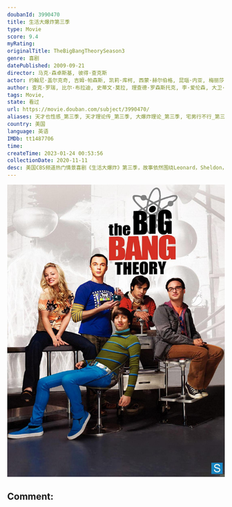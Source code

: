 ```yaml
---
doubanId: 3990470
title: 生活大爆炸第三季
type: Movie
score: 9.4
myRating: 
originalTitle: TheBigBangTheorySeason3
genre: 喜剧
datePublished: 2009-09-21
director: 马克·森卓斯基, 彼得·查克斯
actor: 约翰尼·盖尔克奇, 吉姆·帕森斯, 凯莉·库柯, 西蒙·赫尔伯格, 昆瑙·内亚, 梅丽莎·劳奇, 凯文·苏斯曼, 克里斯汀·芭伦斯基, 朱迪·格雷尔, 约书亚·马林纳, 威尔·惠顿, 翠西亚·希弗, 斯坦·李, 安迪·麦肯济, 雅德丽·史密斯, 丹妮卡·麦凯拉, 劳里·约翰逊, 史蒂文·元, 松村艾丽, 奥利弗·缪尔海德, 马伊姆·拜力克, 约翰·罗斯·鲍伊, 伊丽莎白·博古什, 劳里·梅特卡夫, 莎拉·吉尔伯特, 胡里奥·奥斯卡·门乔索, 刘易斯·布莱克, 扎克瑞·阿贝尔, undefined, 布莱恩·史密斯, 布莱恩·乔治, 卡洛儿·安·苏西, 史蒂夫·佩默, 凯缇·萨克霍夫
author: 查克·罗瑞, 比尔·布拉迪, 史蒂文·莫拉, 理查德·罗森斯托克, 李·爱伦森, 大卫·格奇, 吉姆·雷诺兹, 埃里克·卡普兰, 玛丽亚·法拉利, 史蒂夫·霍兰德
tags: Movie, 
state: 看过
url: https://movie.douban.com/subject/3990470/
aliases: 天才也性感_第三季, 天才理论传_第三季, 大爆炸理论_第三季, 宅男行不行_第三季(台)
country: 美国
language: 英语
IMDb: tt1487706
time: 
createTime: 2023-01-24 00:53:56
collectionDate: 2020-11-11
desc: 美国CBS频道热门情景喜剧《生活大爆炸》第三季，故事依然围绕Leonard，Sheldon，Howard和Raj四位可爱的物理天才，以及隔壁的金发美女Penny展开。本季最大突破是呆子Leonard和...
---
```


![image](assets/p1864616471.jpg)

Comment: 
---


